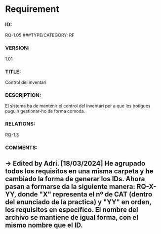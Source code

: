 # Requirement

### ID:
RQ-1.05
###TYPE/CATEGORY:
RF
### VERSION:
1.01
### TITLE:
Control del inventari
### DESCRIPTION:
El sistema ha de mantenir el control del inventari per a que les botigues puguin gestionar-ho de forma comoda.
### RELATIONS:
RQ-1.3
### COMMENTS:
&rarr; Edited by Adri. [18/03/2024] He agrupado todos los requisitos en una misma carpeta y he cambiado la forma de generar los IDs. Ahora pasan a formarse da la siguiente manera: RQ-X-YY, donde "X" representa el nº de CAT (dentro del enunciado de la practica) y "YY" en orden, los requisitos en específico. El nombre del archivo se mantiene de igual forma, con el mismo nombre que el ID. 
---
